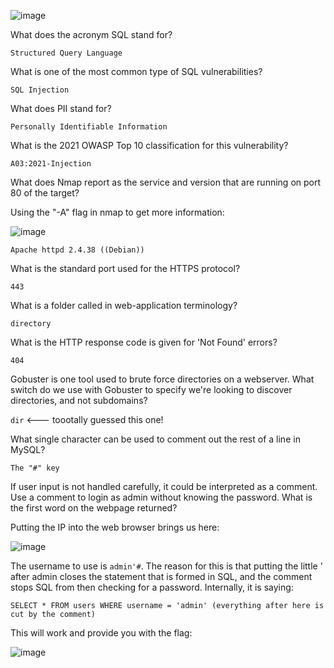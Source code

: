 ![image](https://github.com/ollijri/HackTheBox-Write-Ups/assets/66912443/dede44c8-bc8d-4ef0-b73e-4f82988d0dbc)


What does the acronym SQL stand for? 

```Structured Query Language```

What is one of the most common type of SQL vulnerabilities? 

```SQL Injection```

What does PII stand for? 

```Personally Identifiable Information```

What is the 2021 OWASP Top 10 classification for this vulnerability? 

```A03:2021-Injection```

What does Nmap report as the service and version that are running on port 80 of the target? 

Using the "-A" flag in nmap to get more information:

![image](https://github.com/ollijri/HackTheBox-Write-Ups/assets/66912443/7e51f3e5-ec4d-4630-a3a5-9d02f3c0045a)

```Apache httpd 2.4.38 ((Debian))```

What is the standard port used for the HTTPS protocol? 

```443```

What is a folder called in web-application terminology? 

```directory```

What is the HTTP response code is given for 'Not Found' errors? 

```404```

Gobuster is one tool used to brute force directories on a webserver. What switch do we use with Gobuster to specify we're looking to discover directories, and not subdomains? 

```dir``` <--- toootally guessed this one!

What single character can be used to comment out the rest of a line in MySQL? 

```The "#" key```

If user input is not handled carefully, it could be interpreted as a comment. Use a comment to login as admin without knowing the password. What is the first word on the webpage returned? 

Putting the IP into the web browser brings us here:

![image](https://github.com/ollijri/HackTheBox-Write-Ups/assets/66912443/d5907200-772c-4188-9637-67aa40a7cded)

The username to use is ```admin'#```. The reason for this is that putting the little ' after admin closes the statement that is formed in SQL, and the comment stops SQL from then checking for a password. Internally, it is saying:

``` SELECT * FROM users WHERE username = 'admin' (everything after here is cut by the comment) ```

This will work and provide you with the flag:

![image](https://github.com/ollijri/HackTheBox-Write-Ups/assets/66912443/79fc9f0b-f476-4c4e-8622-03f3171ff210)
